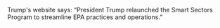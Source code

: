 Trump's website says: “President Trump relaunched the Smart Sectors Program to streamline EPA practices and operations.”
